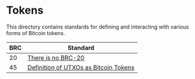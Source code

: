# Tokens

This directory contains standards for defining and interacting with various forms of Bitcoin tokens.

BRC | Standard
-----|------------------
20   | [There is no BRC-20](./0020.md)
45   | [Definition of UTXOs as Bitcoin Tokens](./0045.md)
